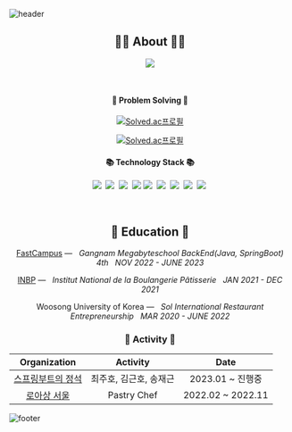 ![header](https://capsule-render.vercel.app/api?type=slice&color=30A9DE&height=60&section=header)

<div align=center>
 <h2 align="center">👨‍💻 About 👨‍💻</h2>
 <p align="center">
  <a href="https://velog.io/@jaegeunsong_1997">
   <img src="https://img.shields.io/badge/Tech blog-white?style=for-the-badge&logo=Velog&logoColor=black" />
  </a>
 </p>
<br>

 <h4 align="center">🎲 Problem Solving 🎲</h4> 

[![Solved.ac프로필](http://mazassumnida.wtf/api/mini/generate_badge?boj=jijus0807)](https://solved.ac/jijus0807) 
 
[![Solved.ac프로필](http://mazassumnida.wtf/api/v2/generate_badge?boj=jijus0807)](https://solved.ac/jijus0807)


 
<h4 align="center">📚 Technology Stack 📚</h4> 
 <p align="center">
  <img src="https://img.shields.io/badge/-JAVA-orange"/>&nbsp
  <img src="https://img.shields.io/badge/-Spring-yellow"/>&nbsp
  <img src="https://img.shields.io/badge/-SpringBoot-navy"/>&nbsp
  <img src="https://img.shields.io/badge/-JPA-blue"/>
  <img src="https://img.shields.io/badge/-Python-yellow"/>&nbsp
  <img src="https://img.shields.io/badge/-AWS-black"/>&nbsp
  <img src="https://img.shields.io/badge/-RestDoc-navy"/>&nbsp
  <img src="https://img.shields.io/badge/-MySQL-blue"/>&nbsp
  <img src="https://img.shields.io/badge/-Sentry-gray"/>&nbsp
 </p>



</div>

<div align="center">
 <br>
  <h2 align="center">🏫 Education 🏫</h2>
  <p align="center">
 
  [FastCampus](https://fastcampus.co.kr/b2g_MegabyteSchool_backend) — &nbsp; <em> Gangnam Megabyteschool BackEnd(Java, SpringBoot) 4th &nbsp;   NOV  2022 - JUNE  2023</em>
  
  [INBP](https://inbp.wsi.ac.kr:446/main/index.jsp) — &nbsp; <em> Institut National de la Boulangerie Pâtisserie &nbsp;   JAN  2021 - DEC  2021</em>

  Woosong University of Korea —  &nbsp; <em>Sol International Restaurant Entrepreneurship &nbsp;   MAR  2020 - JUNE 2022</em>

  </p>   

<h3 align="center"> 🧩 Activity 🧩</h3>

|Organization|Activity|Date|
|:---:|:---:|:---:|
|[스프링부트의 정석](https://velog.io/@jaegeunsong_1997/series/%EC%8A%A4%ED%94%84%EB%A7%81%EB%B6%80%ED%8A%B8%EC%9D%98-%EC%A0%95%EC%84%9D)|최주호, 김근호, 송재근|2023.01 ~ 진행중|
|[로아상 서울](https://www.instagram.com/roissant_official/)|Pastry Chef|2022.02 ~ 2022.11|
 
</div>

<!--
**vividswan/vividswan** is a ✨ _special_ ✨ repository because its `README.md` (this file) appears on your GitHub profile.

Here are some ideas to get you started:

- 🔭 I’m currently working on …
- 🌱 I’m currently learning …
- 👯 I’m looking to collaborate on …
- 🤔 I’m looking for help with …
- 💬 Ask me about …
- 📫 How to reach me: …
- 😄 Pronouns: …
- ⚡ Fun fact: …
-->

![footer](https://capsule-render.vercel.app/api?type=slice&color=EFDC05&height=40&section=footer)
